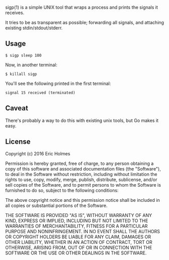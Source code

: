 sigp(1) is a simple UNIX tool that wraps a process and prints the signals it receives.

It tries to be as transparent as possible; forwarding all signals, and attaching existing stdin/stdout/stderr.

## Usage

```
$ sigp sleep 100
```

Now, in another terminal:

```console
$ killall sigp
```

You'll see the following printed in the first terminal:

```console
signal 15 received (terminated)
```

## Caveat

There's probably a way to do this with existing unix tools, but Go makes it easy.

## License

Copyright (c) 2016 Eric Holmes

Permission is hereby granted, free of charge, to any person obtaining a copy of this software and associated documentation files (the "Software"), to deal in the Software without restriction, including without limitation the rights to use, copy, modify, merge, publish, distribute, sublicense, and/or sell copies of the Software, and to permit persons to whom the Software is furnished to do so, subject to the following conditions:

The above copyright notice and this permission notice shall be included in all copies or substantial portions of the Software.

THE SOFTWARE IS PROVIDED "AS IS", WITHOUT WARRANTY OF ANY KIND, EXPRESS OR IMPLIED, INCLUDING BUT NOT LIMITED TO THE WARRANTIES OF MERCHANTABILITY, FITNESS FOR A PARTICULAR PURPOSE AND NONINFRINGEMENT. IN NO EVENT SHALL THE AUTHORS OR COPYRIGHT HOLDERS BE LIABLE FOR ANY CLAIM, DAMAGES OR OTHER LIABILITY, WHETHER IN AN ACTION OF CONTRACT, TORT OR OTHERWISE, ARISING FROM, OUT OF OR IN CONNECTION WITH THE SOFTWARE OR THE USE OR OTHER DEALINGS IN THE SOFTWARE.

